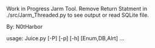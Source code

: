 Work in Progress Jarm Tool. Remove Return Statment in ./src/Jarm_Threaded.py to see output or read SQLite file.

By: N0tHarbor

usage: Juice.py [-P] [-p] [-h] [Enum,DB,Alrt] ...

